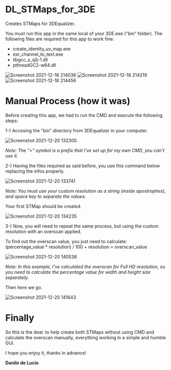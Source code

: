 # DL_STMaps_for_3DE
Creates STMaps for 3DEqualizer.

You must run this app in the same local of your 3DE.exe ("bin" folder).
The following files are required for this app to work fine:

- create_identity_uv_map.exe
- exr_channel_to_text.exe
- libgcc_s_sjlj-1.dll
- pthreadGC2-w64.dll

![Screenshot 2021-12-18 214036](https://user-images.githubusercontent.com/47226196/146659457-69b43f9c-523a-48be-b7df-8e5930dfa0f5.png)
![Screenshot 2021-12-18 214219](https://user-images.githubusercontent.com/47226196/146659474-a02d44aa-c434-4729-bce1-781a5e4d0937.png)
![Screenshot 2021-12-18 214456](https://user-images.githubusercontent.com/47226196/146659475-707f7393-a9d9-4f20-a9bd-47a289ab07cf.png)

# Manual Process (how it was)

Before creating this app, we had to run the CMD and execute the following steps:

1-) Accesing the "bin" directory from 3DEqualizer in your computer.

![Screenshot 2021-12-20 132300](https://user-images.githubusercontent.com/47226196/146799577-c9274fc5-fa17-4726-af03-969a17773512.png)

<i>Note: The ">" symbol is a prefix that I've set up for my own CMD, you can't use it.</i>

2-) Having the files required as said before, you use this command below replacing the infos properly.

![Screenshot 2021-12-20 133741](https://user-images.githubusercontent.com/47226196/146801367-653ce8fe-7346-4f4d-9b8d-f55e6007e653.png)

<i>Note: You must use your custom resolution as a string (inside apostrophes), and space key to separate the values.</i>

Your first STMap should be created.

![Screenshot 2021-12-20 134235](https://user-images.githubusercontent.com/47226196/146802027-65245bc3-d28d-4d96-a231-33e8d6e78426.png)

3-) Now, you will need to repeat the same process, but using the custom resolution with an overscan applied.

To find out the overscan value, you just need to calculate: (percentage_value * resolution) / 100 + resolution = overscan_value

![Screenshot 2021-12-20 140538](https://user-images.githubusercontent.com/47226196/146805051-8110890b-13e5-4b24-9889-4f77ff871023.png)

<i>Note: In this example, I've calculated the overscan for Full HD resolution, so you need to calculate the percentage value for width and height size separately.</i>

Then here we go.

![Screenshot 2021-12-20 141643](https://user-images.githubusercontent.com/47226196/146806425-cc0670ea-cbf2-4907-873e-7acb4f3c7abb.png)

# Finally

So this is the deal: to help create both STMaps without using CMD and calculate the overscan manually, everything working in a simple and humble GUI.

I hope you enjoy it, thanks in advance!

<b>Danilo de Lucio</b>
